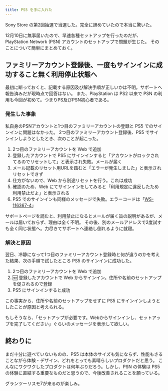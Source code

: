 ```yaml
---
title: PS5 を手に入れた
---
```


Sony Store の第2回抽選で当選した。完全に諦めていたので本当に驚いた。

12月10日に無事届いたので、早速各種セットアップを行ったのだが、PlayStation Network (PSN) アカウントのセットアップで問題が生じた。
そのことについて簡単にまとめておく。

## ファミリーアカウント登録後、一度もサインインに成功すること無く利用停止状態へ

最初に断っておくと、記載する原因及び解決手順が正しいかは不明。サポートへ報告済みだが現時点で回答はない。
また、PlayStation は PS2 以来で PSN の利用も今回が初めて。つまりPS及びPSN初心者である。

### 発生した事象

私自身のPSNアカウントと1つ目のファミリーアカウントの登録と PS5 でのサインインに問題はなかった。
2つ目のファミリーアカウント登録後、PS5 でサインインしようとしたとき、次のことが起こった。

1. 2つ目のファミリーアカウントを Web で追加
2. 登録したアカウントで PS5 にサインインすると「アカウントがロックされてるのでリセットして」と表示され失敗。メールが届く
3. メール記載のリセット用URLを踏むと「エラーが発生しました」と表示されリセットできず
4. 仕方がないので、Web から別途リセットを行う。これは成功
5. 確認のため、Web にてサインインをしてみると「利用規定に違反したため利用禁止だよ」と表示される
6. PS5 でのサインインも同様のメッセージで失敗。エラーコードは「[WS-116367-4](https://www.playstation.com/ja-jp/support/error-codes/ps5/ws-116367-4/)」

サポートページを読むと、利用禁止になるとメールが届く旨の説明があるが、メールは届いておらず、理由は全く不明。
その後、別のメールアドレスで2度試すも全く同じ状態へ。力尽きてサポートへ連絡し倒れるように就寝。

### 解決と原因

翌日、冷静になって1つ目のファミリーアカウント登録時と何が違うのかを考えた結果、次の手順で試したところ PS5 のサインインに成功した。

1. 2つ目のファミリーアカウントを Web で追加
2. :new: 登録したアカウントで Web からサインイン。住所や名前のセットアップを促されるので登録
3. PS5 にサインインすると成功

この事実から、住所や名前のセットアップをせずに PS5 にサインインしようとしたことが原因と考えられる。

もしそうなら、「セットアップが必要です。Webからサインインし、セットアップを完了してください」ぐらいのメッセージを表示して欲しい。

## 終わりに

まだ十分に遊べていないものの、PS5 は本体のサイズも気にならず、性能もさることながら体験・デザイン、どれをとっても素晴らしいプロダクトだと思う。
こんなにワクワクしたプロダクトは何年ぶりだろう。しかし、PSN の体験は PS5 の体験に直結する重要なものだと思うので、今後改善されることを願っている。

グランツーリスモ7が来るのが楽しみ。
